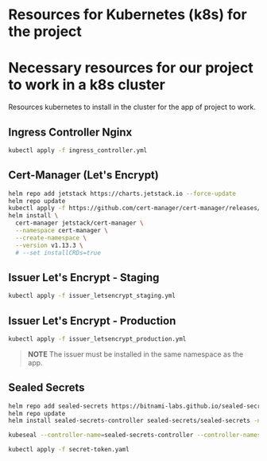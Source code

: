 # Resources for Kubernetes (k8s) for the project
# Necessary resources for our project to work in a k8s cluster

Resources kubernetes to install in the cluster for the app of project to work.

## Ingress Controller Nginx

```bash
kubectl apply -f ingress_controller.yml
```

## Cert-Manager (Let's Encrypt)

```bash
helm repo add jetstack https://charts.jetstack.io --force-update
helm repo update
kubectl apply -f https://github.com/cert-manager/cert-manager/releases/download/v1.13.3/cert-manager.crds.yaml
helm install \
  cert-manager jetstack/cert-manager \
  --namespace cert-manager \
  --create-namespace \
  --version v1.13.3 \
  # --set installCRDs=true
```

## Issuer Let's Encrypt - Staging

```bash
kubectl apply -f issuer_letsencrypt_staging.yml
```

## Issuer Let's Encrypt - Production

```bash
kubectl apply -f issuer_letsencrypt_production.yml
```

> **NOTE** The issuer must be installed in the same namespace as the app.

## Sealed Secrets

```bash
helm repo add sealed-secrets https://bitnami-labs.github.io/sealed-secrets
helm repo update
helm install sealed-secrets-controller sealed-secrets/sealed-secrets -n kube-system

kubeseal --controller-name=sealed-secrets-controller --controller-namespace=kube-system --format yaml < token.yaml > secret-token.yaml

kubectl apply -f secret-token.yaml
```

